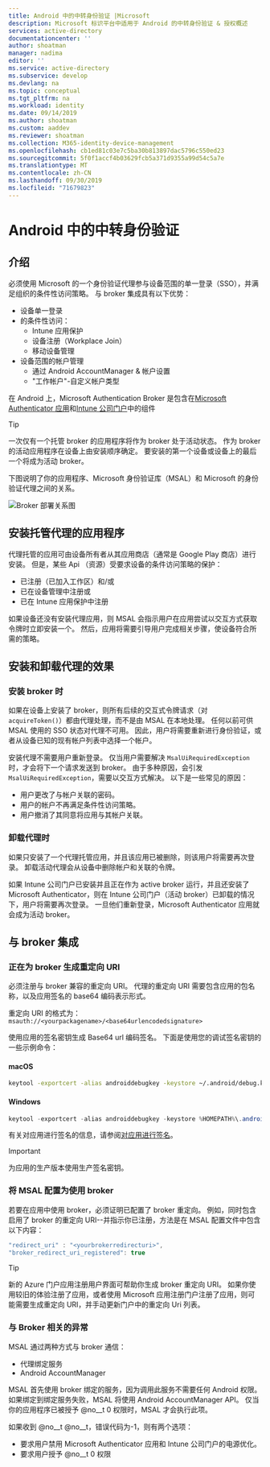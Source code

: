 ```yaml
---
title: Android 中的中转身份验证 |Microsoft
description: Microsoft 标识平台中适用于 Android 的中转身份验证 & 授权概述
services: active-directory
documentationcenter: ''
author: shoatman
manager: nadima
editor: ''
ms.service: active-directory
ms.subservice: develop
ms.devlang: na
ms.topic: conceptual
ms.tgt_pltfrm: na
ms.workload: identity
ms.date: 09/14/2019
ms.author: shoatman
ms.custom: aaddev
ms.reviewer: shoatman
ms.collection: M365-identity-device-management
ms.openlocfilehash: cb1ed81c03e7c5ba30b813897dac5796c550ed23
ms.sourcegitcommit: 5f0f1accf4b03629fcb5a371d9355a99d54c5a7e
ms.translationtype: MT
ms.contentlocale: zh-CN
ms.lasthandoff: 09/30/2019
ms.locfileid: "71679823"
---
```

# <a name="brokered-auth-in-android"></a>Android 中的中转身份验证

## <a name="introduction"></a>介绍

必须使用 Microsoft 的一个身份验证代理参与设备范围的单一登录（SSO），并满足组织的条件性访问策略。 与 broker 集成具有以下优势：

- 设备单一登录
- 的条件性访问：
  - Intune 应用保护
  - 设备注册（Workplace Join）
  - 移动设备管理
- 设备范围的帐户管理
  -  通过 Android AccountManager & 帐户设置
  - "工作帐户"-自定义帐户类型

在 Android 上，Microsoft Authentication Broker 是包含在[Microsoft Authenticator 应用](https://play.google.com/store/apps/details?id=com.azure.authenticator)和[Intune 公司门户](https://play.google.com/store/apps/details?id=com.microsoft.windowsintune.companyportal)中的组件

> [!TIP]
> 一次仅有一个托管 broker 的应用程序将作为 broker 处于活动状态。 作为 broker 的活动应用程序在设备上由安装顺序确定。 要安装的第一个设备或设备上的最后一个将成为活动 broker。

下图说明了你的应用程序、Microsoft 身份验证库（MSAL）和 Microsoft 的身份验证代理之间的关系。

![Broker 部署关系图](./media/brokered-auth/brokered-deployment-diagram.png)

## <a name="installing-apps-that-host-a-broker"></a>安装托管代理的应用程序

代理托管的应用可由设备所有者从其应用商店（通常是 Google Play 商店）进行安装。 但是，某些 Api （资源）受要求设备的条件访问策略的保护：

- 已注册（已加入工作区）和/或
- 已在设备管理中注册或
- 已在 Intune 应用保护中注册

如果设备还没有安装代理应用，则 MSAL 会指示用户在应用尝试以交互方式获取令牌时立即安装一个。 然后，应用将需要引导用户完成相关步骤，使设备符合所需的策略。

## <a name="effects-of-installing-and-uninstalling-a-broker"></a>安装和卸载代理的效果

### <a name="when-a-broker-is-installed"></a>安装 broker 时

如果在设备上安装了 broker，则所有后续的交互式令牌请求（对 `acquireToken()`）都由代理处理，而不是由 MSAL 在本地处理。 任何以前可供 MSAL 使用的 SSO 状态对代理不可用。 因此，用户将需要重新进行身份验证，或者从设备已知的现有帐户列表中选择一个帐户。

安装代理不需要用户重新登录。 仅当用户需要解决 `MsalUiRequiredException` 时，才会将下一个请求发送到 broker。 由于多种原因，会引发 `MsalUiRequiredException`，需要以交互方式解决。 以下是一些常见的原因：

- 用户更改了与帐户关联的密码。
- 用户的帐户不再满足条件性访问策略。
- 用户撤消了其同意将应用与其帐户关联。

### <a name="when-a-broker-is-uninstalled"></a>卸载代理时

如果只安装了一个代理托管应用，并且该应用已被删除，则该用户将需要再次登录。 卸载活动代理会从设备中删除帐户和关联的令牌。

如果 Intune 公司门户已安装并且正在作为 active broker 运行，并且还安装了 Microsoft Authenticator，则在 Intune 公司门户（活动 broker）已卸载的情况下，用户将需要再次登录。 一旦他们重新登录，Microsoft Authenticator 应用就会成为活动 broker。

## <a name="integrating-with-a-broker"></a>与 broker 集成

### <a name="generating-a-redirect-uri-for-a-broker"></a>正在为 broker 生成重定向 URI

必须注册与 broker 兼容的重定向 URI。 代理的重定向 URI 需要包含应用的包名称，以及应用签名的 base64 编码表示形式。

重定向 URI 的格式为： `msauth://<yourpackagename>/<base64urlencodedsignature>`

使用应用的签名密钥生成 Base64 url 编码签名。 下面是使用您的调试签名密钥的一些示例命令：

#### <a name="macos"></a>macOS

```bash
keytool -exportcert -alias androiddebugkey -keystore ~/.android/debug.keystore | openssl sha1 -binary | openssl base64
```

#### <a name="windows"></a>Windows

```powershell
keytool -exportcert -alias androiddebugkey -keystore %HOMEPATH%\.android\debug.keystore | openssl sha1 -binary | openssl base64
```

有关对应用进行签名的信息，请参阅[对应用进行签名](https://developer.android.com/studio/publish/app-signing)。

> [!IMPORTANT]
> 为应用的生产版本使用生产签名密钥。

### <a name="configure-msal-to-use-a-broker"></a>将 MSAL 配置为使用 broker

若要在应用中使用 broker，必须证明已配置了 broker 重定向。 例如，同时包含启用了 broker 的重定向 URI--并指示你已注册，方法是在 MSAL 配置文件中包含以下内容：

```javascript
"redirect_uri" : "<yourbrokerredirecturi>",
"broker_redirect_uri_registered": true
```

> [!TIP]
> 新的 Azure 门户应用注册用户界面可帮助你生成 broker 重定向 URI。 如果你使用较旧的体验注册了应用，或者使用 Microsoft 应用注册门户注册了应用，则可能需要生成重定向 URI，并手动更新门户中的重定向 Uri 列表。

### <a name="broker-related-exceptions"></a>与 Broker 相关的异常

MSAL 通过两种方式与 broker 通信：

- 代理绑定服务
- Android AccountManager

MSAL 首先使用 broker 绑定的服务，因为调用此服务不需要任何 Android 权限。 如果绑定到绑定服务失败，MSAL 将使用 Android AccountManager API。 仅当你的应用程序已被授予 @no__t 0 权限时，MSAL 才会执行此项。

如果收到 @no__t @no__t，错误代码为-1，则有两个选项：

- 要求用户禁用 Microsoft Authenticator 应用和 Intune 公司门户的电源优化。
- 要求用户授予 @no__t 0 权限
